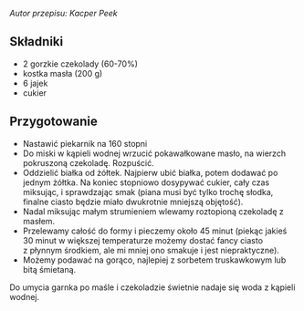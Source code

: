 _Autor przepisu: Kacper Peek_

## Składniki

- 2 gorzkie czekolady (60-70%)
- kostka masła (200 g)
- 6 jajek
- cukier

## Przygotowanie

- Nastawić piekarnik na 160 stopni
- Do miski w kąpieli wodnej wrzucić pokawałkowane masło, na wierzch pokruszoną
  czekoladę. Rozpuścić.
- Oddzielić białka od żółtek. Najpierw ubić białka, potem dodawać po jednym
  żółtka. Na koniec stopniowo dosypywać cukier, cały czas miksując, i
  sprawdzając smak (piana musi być tylko trochę słodka, finalne ciasto będzie
  miało dwukrotnie mniejszą objętość).
- Nadal miksując małym strumieniem wlewamy roztopioną czekoladę z masłem.
- Przelewamy całość do formy i pieczemy około 45 minut (piekąc jakieś 30 minut
  w większej temperaturze możemy dostać fancy ciasto z płynnym środkiem, ale mi
  mniej ono smakuje i jest niepraktyczne).
- Możemy podawać na gorąco, najlepiej
  z sorbetem truskawkowym lub bitą śmietaną.

Do umycia garnka po maśle i czekoladzie świetnie nadaje się woda z kąpieli
wodnej.
